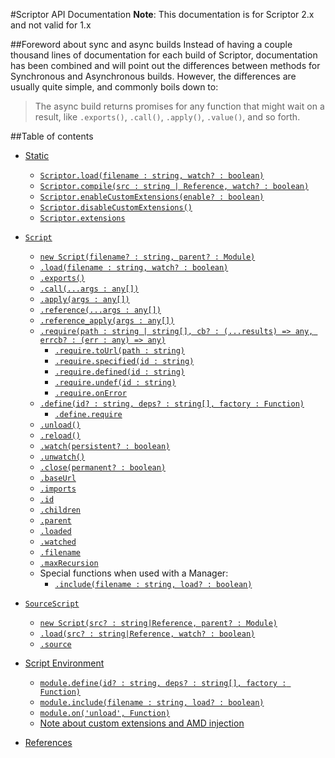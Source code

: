 #Scriptor API Documentation
**Note**: This documentation is for Scriptor 2.x and not valid for 1.x

##Foreword about sync and async builds
Instead of having a couple thousand lines of documentation for each build of Scriptor, documentation has been combined and will point out the differences between methods for Synchronous and Asynchronous builds. However, the differences are usually quite simple, and commonly boils down to:
> The async build returns promises for any function that might wait on a result, like `.exports()`, `.call()`, `.apply()`, `.value()`, and so forth.


##Table of contents
- [Static]()
    - [`Scriptor.load(filename : string, watch? : boolean)`]()
    - [`Scriptor.compile(src : string | Reference, watch? : boolean)`]()
    - [`Scriptor.enableCustomExtensions(enable? : boolean)`]()
    - [`Scriptor.disableCustomExtensions()`]()
    - [`Scriptor.extensions`]()

- [`Script`]()
    - [`new Script(filename? : string, parent? : Module)`]()
    - [`.load(filename : string, watch? : boolean)`]()
    - [`.exports()`]()
    - [`.call(...args : any[])`]()
    - [`.apply(args : any[])`]()
    - [`.reference(...args : any[])`]()
    - [`.reference_apply(args : any[])`]()
    - [`.require(path : string | string[], cb? : (...results) => any, errcb? : (err : any) => any)`]()
        - [`.require.toUrl(path : string)`]()
        - [`.require.specified(id : string)`]()
        - [`.require.defined(id : string)`]()
        - [`.require.undef(id : string)`]()
        - [`.require.onError`]()
    - [`.define(id? : string, deps? : string[], factory : Function)`]()
        - [`.define.require`]()
    - [`.unload()`]()
    - [`.reload()`]()
    - [`.watch(persistent? : boolean)`]()
    - [`.unwatch()`]()
    - [`.close(permanent? : boolean)`]()
    - [`.baseUrl`]()
    - [`.imports`]()
    - [`.id`]()
    - [`.children`]()
    - [`.parent`]()
    - [`.loaded`]()
    - [`.watched`]()
    - [`.filename`]()
    - [`.maxRecursion`]()
    - Special functions when used with a Manager:
        - [`.include(filename : string, load? : boolean)`]()

- [`SourceScript`](#sourcescript)
    - [`new Script(src? : string|Reference, parent? : Module)`]()
    - [`.load(src? : string|Reference, watch? : boolean)`]()
    - [`.source`]()

- [Script Environment]()
    - [`module.define(id? : string, deps? : string[], factory : Function)`]()
    - [`module.include(filename : string, load? : boolean)`]()
    - [`module.on('unload', Function)`]()
    - [Note about custom extensions and AMD injection]()

- [References]()
